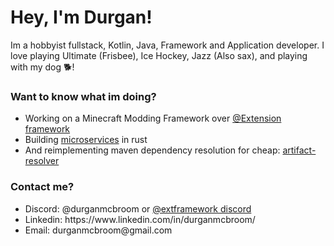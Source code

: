 # Hey, I'm Durgan! 


Im a hobbyist fullstack, Kotlin, Java, Framework and Application developer. I love playing Ultimate (Frisbee), Ice Hockey, Jazz (Also sax), and playing with my dog 🐕!


### Want to know what im doing?

<ul>
  <li> Working on a Minecraft Modding Framework over <a href="https://github.com/extframework">@Extension framework</a> </li>
  <li> Building <a href="https://github.com/durganmcbroom/artifact-registry-proxy">microservices</a> in rust </li>
  <li> And reimplementing maven dependency resolution for cheap: <a href="https://github.com/durganmcbroom/artifact-resolver">artifact-resolver</a></li>
</ul>

### Contact me?

<ul>
  <li> Discord: @durganmcbroom  or  <a href="https://discord.gg/3fP4N27JPH">@extframework discord</a></li>
  <li> Linkedin: https://www.linkedin.com/in/durganmcbroom/ </li> 
  <li> Email: durganmcbroom@gmail.com </li>
</ul>
